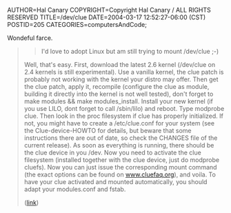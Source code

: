 AUTHOR=Hal Canary
COPYRIGHT=Copyright Hal Canary / ALL RIGHTS RESERVED
TITLE=/dev/clue
DATE=2004-03-17 12:52:27-06:00 (CST)
POSTID=205
CATEGORIES=computersAndCode;

Wondeful farce.

> > I'd love to adopt Linux but am still trying to mount /dev/clue ;-)
> 
> Well, that's easy. First, download the latest 2.6 kernel (/dev/clue on 2.4 kernels is still experimental). Use a vanilla kernel, the clue patch is probably not working with the kernel your distro may offer. Then get the clue patch, apply it, recompile (configure the clue as module, building it directly into the kernel is not well tested), don't forget to make modules && make modules\_install. Install your new kernel (if you use LILO, dont forget to call /sbin/lilo) and reboot. Type modprobe clue. Then look in the proc filesystem if clue has properly initialized. If not, you might have to create a /etc/clue.conf for your system (see the Clue-device-HOWTO for details, but beware that some instructions there are out of date, so check the CHANGES file of the current release). As soon as everything is running, there should be the clue device in you /dev. Now you need to activate the clue filesystem (installed together with the clue device, just do modprobe cluefs). Now you can just issue the corresponding mount command (the exact options can be found on www.cluefaq.org), and voila. To have your clue activated and mounted automatically, you should adapt your modules.conf and fstab.
> 
> ([link](http://developers.slashdot.org/comments.pl?sid=100742&cid=8588208))
